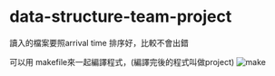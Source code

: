 # data-structure-team-project
讀入的檔案要照arrival time 排序好，比較不會出錯

可以用 makefile來一起編譯程式，(編譯完後的程式叫做project)
![make](https://user-images.githubusercontent.com/96734532/147489573-a8cb9340-9cf0-4590-bda4-2b88a1e03693.PNG)
